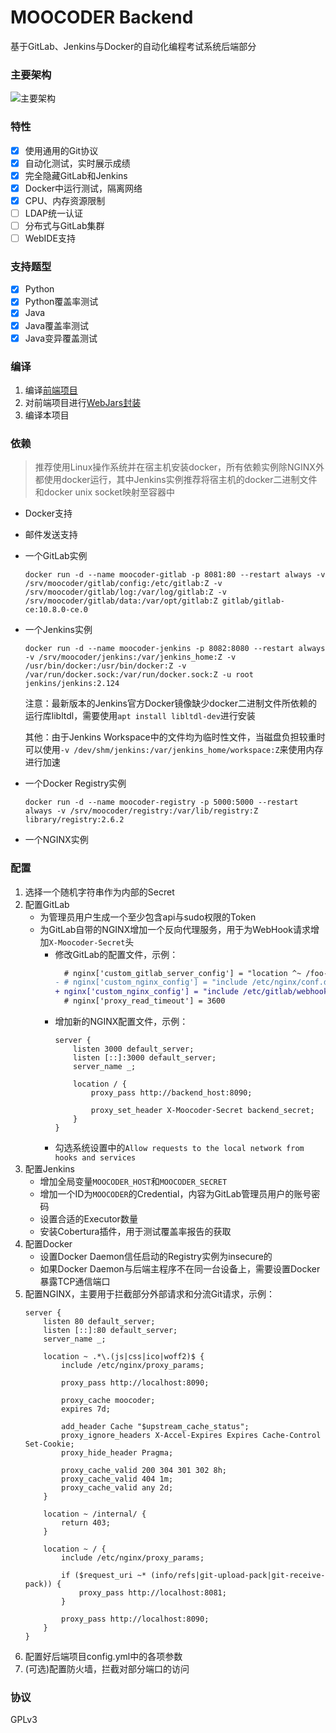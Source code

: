 MOOCODER Backend
===========================
基于GitLab、Jenkins与Docker的自动化编程考试系统后端部分

### 主要架构

![主要架构](https://pic.moekr.com/2018/05/997939A6D068F036A0E8850D2BF25D1E.png)

### 特性

- [x] 使用通用的Git协议
- [x] 自动化测试，实时展示成绩
- [x] 完全隐藏GitLab和Jenkins
- [x] Docker中运行测试，隔离网络
- [x] CPU、内存资源限制
- [ ] LDAP统一认证
- [ ] 分布式与GitLab集群
- [ ] WebIDE支持

### 支持题型

- [x] Python
- [x] Python覆盖率测试
- [x] Java
- [x] Java覆盖率测试
- [x] Java变异覆盖测试

### 编译

1. 编译[前端项目](https://github.com/Moekr/moocoder-frontend)
2. 对前端项目进行[WebJars封装](https://github.com/Moekr/moocoder-frontend-webjars)
3. 编译本项目

### 依赖

> 推荐使用Linux操作系统并在宿主机安装docker，所有依赖实例除NGINX外都使用docker运行，其中Jenkins实例推荐将宿主机的docker二进制文件和docker unix socket映射至容器中

* Docker支持
* 邮件发送支持
* 一个GitLab实例
    ```
    docker run -d --name moocoder-gitlab -p 8081:80 --restart always -v /srv/moocoder/gitlab/config:/etc/gitlab:Z -v /srv/moocoder/gitlab/log:/var/log/gitlab:Z -v /srv/moocoder/gitlab/data:/var/opt/gitlab:Z gitlab/gitlab-ce:10.8.0-ce.0
    ```
* 一个Jenkins实例
    ```
    docker run -d --name moocoder-jenkins -p 8082:8080 --restart always -v /srv/moocoder/jenkins:/var/jenkins_home:Z -v /usr/bin/docker:/usr/bin/docker:Z -v /var/run/docker.sock:/var/run/docker.sock:Z -u root jenkins/jenkins:2.124
    ```
    
    注意：最新版本的Jenkins官方Docker镜像缺少docker二进制文件所依赖的运行库libltdl，需要使用`apt install libltdl-dev`进行安装
    
    其他：由于Jenkins Workspace中的文件均为临时性文件，当磁盘负担较重时可以使用`-v /dev/shm/jenkins:/var/jenkins_home/workspace:Z`来使用内存进行加速
    
* 一个Docker Registry实例
    ```
    docker run -d --name moocoder-registry -p 5000:5000 --restart always -v /srv/moocoder/registry:/var/lib/registry:Z library/registry:2.6.2
    ```
* 一个NGINX实例

### 配置

1. 选择一个随机字符串作为内部的Secret
2. 配置GitLab
    * 为管理员用户生成一个至少包含api与sudo权限的Token
    * 为GitLab自带的NGINX增加一个反向代理服务，用于为WebHook请求增加`X-Moocoder-Secret`头
        * 修改GitLab的配置文件，示例：
            ```diff
              # nginx['custom_gitlab_server_config'] = "location ^~ /foo-namespace/bar-project/raw/ {\n deny all;\n}\n"
            - # nginx['custom_nginx_config'] = "include /etc/nginx/conf.d/example.conf;"
            + nginx['custom_nginx_config'] = "include /etc/gitlab/webhook-proxy.conf;"
              # nginx['proxy_read_timeout'] = 3600
            ```
        * 增加新的NGINX配置文件，示例：
            ```
            server {
            	listen 3000 default_server;
            	listen [::]:3000 default_server;
            	server_name _;
            	
            	location / {
            		proxy_pass http://backend_host:8090;
            		
            		proxy_set_header X-Moocoder-Secret backend_secret;
            	}
            }
            ```
        * 勾选系统设置中的`Allow requests to the local network from hooks and services`
3. 配置Jenkins
    * 增加全局变量`MOOCODER_HOST`和`MOOCODER_SECRET`
    * 增加一个ID为`MOOCODER`的Credential，内容为GitLab管理员用户的账号密码
    * 设置合适的Executor数量
    * 安装Cobertura插件，用于测试覆盖率报告的获取
4. 配置Docker
    * 设置Docker Daemon信任启动的Registry实例为insecure的
    * 如果Docker Daemon与后端主程序不在同一台设备上，需要设置Docker暴露TCP通信端口
5. 配置NGINX，主要用于拦截部分外部请求和分流Git请求，示例：
    ```
    server {
        listen 80 default_server;
        listen [::]:80 default_server;
        server_name _;
    
        location ~ .*\.(js|css|ico|woff2)$ {
            include /etc/nginx/proxy_params;
            
            proxy_pass http://localhost:8090;
            
            proxy_cache moocoder;
            expires 7d;
    
            add_header Cache "$upstream_cache_status";
            proxy_ignore_headers X-Accel-Expires Expires Cache-Control Set-Cookie;
            proxy_hide_header Pragma;
    
            proxy_cache_valid 200 304 301 302 8h;
            proxy_cache_valid 404 1m;
            proxy_cache_valid any 2d;
        }
    
        location ~ /internal/ {
            return 403;
        }
    
        location ~ / {
            include /etc/nginx/proxy_params;
    
            if ($request_uri ~* (info/refs|git-upload-pack|git-receive-pack)) {
                proxy_pass http://localhost:8081;
            }
    
            proxy_pass http://localhost:8090;
        }
    }
    ```
6. 配置好后端项目config.yml中的各项参数
7. (可选)配置防火墙，拦截对部分端口的访问

### 协议

GPLv3

